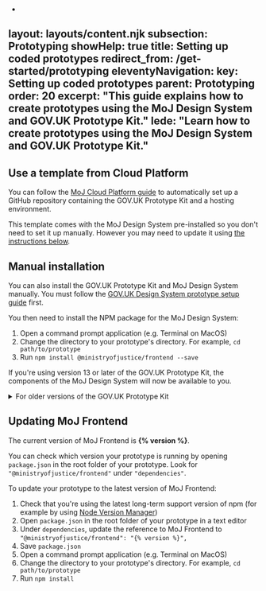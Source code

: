 -
layout: layouts/content.njk
subsection: Prototyping
showHelp: true
title: Setting up coded prototypes
redirect_from: /get-started/prototyping
eleventyNavigation:
  key: Setting up coded prototypes
  parent: Prototyping
  order: 20
  excerpt: "This guide explains how to create prototypes using the MoJ Design System and GOV.UK Prototype Kit."
  lede: "Learn how to create prototypes using the MoJ Design System and GOV.UK Prototype Kit."
---

## Use a template from Cloud Platform

You can follow the [MoJ Cloud Platform guide](https://user-guide.cloud-platform.service.justice.gov.uk/documentation/getting-started/prototype-kit.html) to automatically set up a GitHub repository containing the GOV.UK Prototype Kit and a hosting environment.

This template comes with the MoJ Design System pre-installed so you don't need to set it up manually. However you may need to update it using [the instructions below](#updating-moj-frontend).

## Manual installation

You can also install the GOV.UK Prototype Kit and MoJ Design System manually. You must follow the [GOV.UK Design System prototype setup guide](https://design-system.service.gov.uk/get-started/prototyping/) first.

You then need to install the NPM package for the MoJ Design System:

1. Open a command prompt application (e.g. Terminal on MacOS)
2. Change the directory to your prototype's directory. For example, `cd path/to/prototype`
3. Run `npm install @ministryofjustice/frontend --save`

If you're using version 13 or later of the GOV.UK Prototype Kit, the components of the MoJ Design System will now be available to you.

<details class="govuk-details">
  <summary class="govuk-details__summary">
    <span class="govuk-details__summary-text">
      For older versions of the GOV.UK Prototype Kit
    </span>
  </summary>
  <div class="govuk-details__text">

If you're using a version of the GOV.UK Prototype Kit before 13, you need to take additional steps to use the MoJ Design System in your prototype:

1. Open `app/assets/javascripts/application.js`
2. Add `window.MOJFrontend.initAll()` below the line that does the same for `GOVUKFrontend`

  </div>
</details>

## Updating MoJ Frontend

The current version of MoJ Frontend is **{% version %}**.

You can check which version your prototype is running by opening `package.json` in the root folder of your prototype. Look for `"@ministryofjustice/frontend"` under `"dependencies"`.

To update your prototype to the latest version of MoJ Frontend:

1. Check that you're using the latest long-term support version of npm (for example by using [Node Version Manager](https://github.com/nvm-sh/nvm))
2. Open `package.json` in the root folder of your prototype in a text editor
3. Under `dependencies`, update the reference to MoJ Frontend to `"@ministryofjustice/frontend": "{% version %}",`
4. Save `package.json`
5. Open a command prompt application (e.g. Terminal on MacOS)
6. Change the directory to your prototype's directory. For example, `cd path/to/prototype`
7. Run `npm install`
